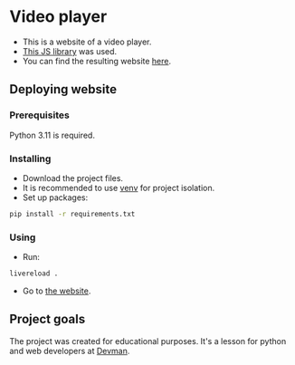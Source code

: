 # Video player

- This is a website of a video player.
- [This JS library](https://github.com/devmanorg/video-player-jslib) was used.
- You can find the resulting website [here](https://fch-yk.github.io/d_08_01_video_player/).

## Deploying website

### Prerequisites

Python 3.11 is required.

### Installing

- Download the project files.
- It is recommended to use [venv](https://docs.python.org/3/library/venv.html?highlight=venv#module-venv) for project isolation.
- Set up packages:

```bash
pip install -r requirements.txt
```

### Using

- Run:

```bash
livereload .
```

- Go to [the website](http://127.0.0.1:35729/).

## Project goals

The project was created for educational purposes.
It's a lesson for python and web developers at [Devman](https://dvmn.org).
